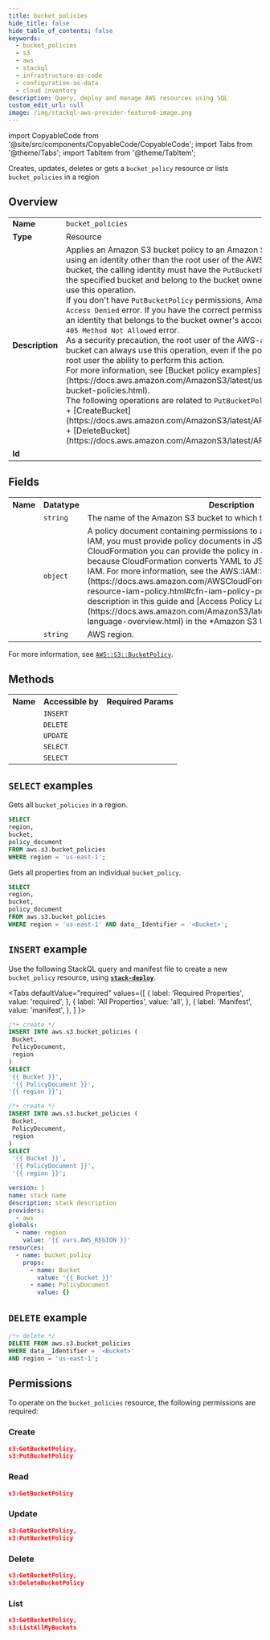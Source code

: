```yaml
---
title: bucket_policies
hide_title: false
hide_table_of_contents: false
keywords:
  - bucket_policies
  - s3
  - aws
  - stackql
  - infrastructure-as-code
  - configuration-as-data
  - cloud inventory
description: Query, deploy and manage AWS resources using SQL
custom_edit_url: null
image: /img/stackql-aws-provider-featured-image.png
---
```


import CopyableCode from '@site/src/components/CopyableCode/CopyableCode';
import Tabs from '@theme/Tabs';
import TabItem from '@theme/TabItem';

Creates, updates, deletes or gets a <code>bucket_policy</code> resource or lists <code>bucket_policies</code> in a region

## Overview
<table>
<tbody>
<tr><td><b>Name</b></td><td><code>bucket_policies</code></td></tr>
<tr><td><b>Type</b></td><td>Resource</td></tr>
<tr><td><b>Description</b></td><td>Applies an Amazon S3 bucket policy to an Amazon S3 bucket. If you are using an identity other than the root user of the AWS-account that owns the bucket, the calling identity must have the <code>PutBucketPolicy</code> permissions on the specified bucket and belong to the bucket owner's account in order to use this operation.<br />If you don't have <code>PutBucketPolicy</code> permissions, Amazon S3 returns a <code>403 Access Denied</code> error. If you have the correct permissions, but you're not using an identity that belongs to the bucket owner's account, Amazon S3 returns a <code>405 Method Not Allowed</code> error.<br />As a security precaution, the root user of the AWS-account that owns a bucket can always use this operation, even if the policy explicitly denies the root user the ability to perform this action. <br />For more information, see &#91;Bucket policy examples&#93;(https://docs.aws.amazon.com/AmazonS3/latest/userguide/example-bucket-policies.html).<br />The following operations are related to <code>PutBucketPolicy</code>:<br />+ &#91;CreateBucket&#93;(https://docs.aws.amazon.com/AmazonS3/latest/API/API_CreateBucket.html) <br />+ &#91;DeleteBucket&#93;(https://docs.aws.amazon.com/AmazonS3/latest/API/API_DeleteBucket.html)</td></tr>
<tr><td><b>Id</b></td><td><CopyableCode code="aws.s3.bucket_policies" /></td></tr>
</tbody>
</table>

## Fields
<table>
<tbody>
<tr><th>Name</th><th>Datatype</th><th>Description</th></tr><tr><td><CopyableCode code="bucket" /></td><td><code>string</code></td><td>The name of the Amazon S3 bucket to which the policy applies.</td></tr>
<tr><td><CopyableCode code="policy_document" /></td><td><code>object</code></td><td>A policy document containing permissions to add to the specified bucket. In IAM, you must provide policy documents in JSON format. However, in CloudFormation you can provide the policy in JSON or YAML format because CloudFormation converts YAML to JSON before submitting it to IAM. For more information, see the AWS::IAM::Policy &#91;PolicyDocument&#93;(https://docs.aws.amazon.com/AWSCloudFormation/latest/UserGuide/aws-resource-iam-policy.html#cfn-iam-policy-policydocument) resource description in this guide and &#91;Access Policy Language Overview&#93;(https://docs.aws.amazon.com/AmazonS3/latest/dev/access-policy-language-overview.html) in the *Amazon S3 User Guide*.</td></tr>
<tr><td><CopyableCode code="region" /></td><td><code>string</code></td><td>AWS region.</td></tr>
</tbody>
</table>

For more information, see <a href="https://docs.aws.amazon.com/AWSCloudFormation/latest/UserGuide/aws-resource-s3-bucketpolicy.html"><code>AWS::S3::BucketPolicy</code></a>.

## Methods

<table>
<tbody>
  <tr>
    <th>Name</th>
    <th>Accessible by</th>
    <th>Required Params</th>
  </tr>
  <tr>
    <td><CopyableCode code="create_resource" /></td>
    <td><code>INSERT</code></td>
    <td><CopyableCode code="Bucket, PolicyDocument, region" /></td>
  </tr>
  <tr>
    <td><CopyableCode code="delete_resource" /></td>
    <td><code>DELETE</code></td>
    <td><CopyableCode code="data__Identifier, region" /></td>
  </tr>
  <tr>
    <td><CopyableCode code="update_resource" /></td>
    <td><code>UPDATE</code></td>
    <td><CopyableCode code="data__Identifier, data__PatchDocument, region" /></td>
  </tr>
  <tr>
    <td><CopyableCode code="list_resources" /></td>
    <td><code>SELECT</code></td>
    <td><CopyableCode code="region" /></td>
  </tr>
  <tr>
    <td><CopyableCode code="get_resource" /></td>
    <td><code>SELECT</code></td>
    <td><CopyableCode code="data__Identifier, region" /></td>
  </tr>
</tbody>
</table>

## `SELECT` examples
Gets all <code>bucket_policies</code> in a region.
```sql
SELECT
region,
bucket,
policy_document
FROM aws.s3.bucket_policies
WHERE region = 'us-east-1';
```
Gets all properties from an individual <code>bucket_policy</code>.
```sql
SELECT
region,
bucket,
policy_document
FROM aws.s3.bucket_policies
WHERE region = 'us-east-1' AND data__Identifier = '<Bucket>';
```

## `INSERT` example

Use the following StackQL query and manifest file to create a new <code>bucket_policy</code> resource, using [__`stack-deploy`__](https://pypi.org/project/stack-deploy/).

<Tabs
    defaultValue="required"
    values={[
      { label: 'Required Properties', value: 'required', },
      { label: 'All Properties', value: 'all', },
      { label: 'Manifest', value: 'manifest', },
    ]
}>
<TabItem value="required">

```sql
/*+ create */
INSERT INTO aws.s3.bucket_policies (
 Bucket,
 PolicyDocument,
 region
)
SELECT 
'{{ Bucket }}',
 '{{ PolicyDocument }}',
'{{ region }}';
```
</TabItem>
<TabItem value="all">

```sql
/*+ create */
INSERT INTO aws.s3.bucket_policies (
 Bucket,
 PolicyDocument,
 region
)
SELECT 
 '{{ Bucket }}',
 '{{ PolicyDocument }}',
 '{{ region }}';
```
</TabItem>
<TabItem value="manifest">

```yaml
version: 1
name: stack name
description: stack description
providers:
  - aws
globals:
  - name: region
    value: '{{ vars.AWS_REGION }}'
resources:
  - name: bucket_policy
    props:
      - name: Bucket
        value: '{{ Bucket }}'
      - name: PolicyDocument
        value: {}

```
</TabItem>
</Tabs>

## `DELETE` example

```sql
/*+ delete */
DELETE FROM aws.s3.bucket_policies
WHERE data__Identifier = '<Bucket>'
AND region = 'us-east-1';
```

## Permissions

To operate on the <code>bucket_policies</code> resource, the following permissions are required:

### Create
```json
s3:GetBucketPolicy,
s3:PutBucketPolicy
```

### Read
```json
s3:GetBucketPolicy
```

### Update
```json
s3:GetBucketPolicy,
s3:PutBucketPolicy
```

### Delete
```json
s3:GetBucketPolicy,
s3:DeleteBucketPolicy
```

### List
```json
s3:GetBucketPolicy,
s3:ListAllMyBuckets
```
